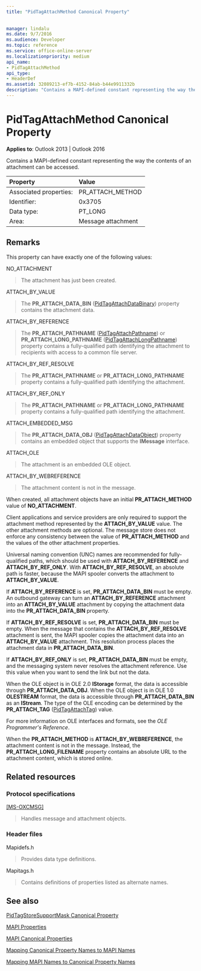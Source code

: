 ```yaml
---
title: "PidTagAttachMethod Canonical Property"
 
 
manager: lindalu
ms.date: 9/7/2016
ms.audience: Developer
ms.topic: reference
ms.service: office-online-server
ms.localizationpriority: medium
api_name:
- PidTagAttachMethod
api_type:
- HeaderDef
ms.assetid: 32089213-ef7b-4152-84ab-b44e9911332b
description: "Contains a MAPI-defined constant representing the way the contents of an attachment can be accessed."
---
```


# PidTagAttachMethod Canonical Property

**Applies to**: Outlook 2013 | Outlook 2016
  
Contains a MAPI-defined constant representing the way the contents of an attachment can be accessed.
  
|Property |Value |
|:-----|:-----|
|Associated properties:  <br/> |PR_ATTACH_METHOD  <br/> |
|Identifier:  <br/> |0x3705  <br/> |
|Data type:  <br/> |PT_LONG  <br/> |
|Area:  <br/> |Message attachment  <br/> |

## Remarks

This property can have exactly one of the following values:
  
NO_ATTACHMENT
  
> The attachment has just been created.

ATTACH_BY_VALUE
  
> The **PR_ATTACH_DATA_BIN** ([PidTagAttachDataBinary](pidtagattachdatabinary-canonical-property.md)) property contains the attachment data.

ATTACH_BY_REFERENCE
  
> The **PR_ATTACH_PATHNAME** ([PidTagAttachPathname](pidtagattachpathname-canonical-property.md)) or **PR_ATTACH_LONG_PATHNAME** ([PidTagAttachLongPathname](pidtagattachlongpathname-canonical-property.md)) property contains a fully-qualified path identifying the attachment to recipients with access to a common file server.

ATTACH_BY_REF_RESOLVE
  
> The **PR_ATTACH_PATHNAME** or **PR_ATTACH_LONG_PATHNAME** property contains a fully-qualified path identifying the attachment.

ATTACH_BY_REF_ONLY
  
> The **PR_ATTACH_PATHNAME** or **PR_ATTACH_LONG_PATHNAME** property contains a fully-qualified path identifying the attachment.

ATTACH_EMBEDDED_MSG
  
> The **PR_ATTACH_DATA_OBJ** ([PidTagAttachDataObject](pidtagattachdataobject-canonical-property.md)) property contains an embedded object that supports the **IMessage** interface.

ATTACH_OLE
  
> The attachment is an embedded OLE object.

ATTACH_BY_WEBREFERENCE
  
> The attachment content is not in the message.

When created, all attachment objects have an initial **PR_ATTACH_METHOD** value of **NO_ATTACHMENT**.
  
Client applications and service providers are only required to support the attachment method represented by the **ATTACH_BY_VALUE** value. The other attachment methods are optional. The message store does not enforce any consistency between the value of **PR_ATTACH_METHOD** and the values of the other attachment properties.
  
Universal naming convention (UNC) names are recommended for fully-qualified paths, which should be used with **ATTACH_BY_REFERENCE** and **ATTACH_BY_REF_ONLY**. With **ATTACH_BY_REF_RESOLVE**, an absolute path is faster, because the MAPI spooler converts the attachment to **ATTACH_BY_VALUE**.
  
If **ATTACH_BY_REFERENCE** is set, **PR_ATTACH_DATA_BIN** must be empty. An outbound gateway can turn an **ATTACH_BY_REFERENCE** attachment into an **ATTACH_BY_VALUE** attachment by copying the attachment data into the **PR_ATTACH_DATA_BIN** property.
  
If **ATTACH_BY_REF_RESOLVE** is set, **PR_ATTACH_DATA_BIN** must be empty. When the message that contains the **ATTACH_BY_REF_RESOLVE** attachment is sent, the MAPI spooler copies the attachment data into an **ATTACH_BY_VALUE** attachment. This resolution process places the attachment data in **PR_ATTACH_DATA_BIN**.
  
If **ATTACH_BY_REF_ONLY** is set, **PR_ATTACH_DATA_BIN** must be empty, and the messaging system never resolves the attachment reference. Use this value when you want to send the link but not the data.
  
When the OLE object is in OLE 2.0 **IStorage** format, the data is accessible through **PR_ATTACH_DATA_OBJ**. When the OLE object is in OLE 1.0 **OLESTREAM** format, the data is accessible through **PR_ATTACH_DATA_BIN** as an **IStream**. The type of the OLE encoding can be determined by the **PR_ATTACH_TAG** ([PidTagAttachTag](pidtagattachtag-canonical-property.md)) value.
  
For more information on OLE interfaces and formats, see the *OLE Programmer's Reference*.
  
When the **PR_ATTACH_METHOD** is **ATTACH_BY_WEBREFERENCE**, the attachment content is not in the message. Instead, the **PR_ATTACH_LONG_FILENAME** property contains an absolute URL to the attachment content, which is stored online.
  
## Related resources

### Protocol specifications

[[MS-OXCMSG]](https://msdn.microsoft.com/library/7fd7ec40-deec-4c06-9493-1bc06b349682%28Office.15%29.aspx)
  
> Handles message and attachment objects.

### Header files

Mapidefs.h
  
> Provides data type definitions.

Mapitags.h
  
> Contains definitions of properties listed as alternate names.

## See also

[PidTagStoreSupportMask Canonical Property](pidtagstoresupportmask-canonical-property.md)

[MAPI Properties](mapi-properties.md)
  
[MAPI Canonical Properties](mapi-canonical-properties.md)
  
[Mapping Canonical Property Names to MAPI Names](mapping-canonical-property-names-to-mapi-names.md)
  
[Mapping MAPI Names to Canonical Property Names](mapping-mapi-names-to-canonical-property-names.md)
